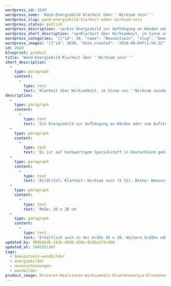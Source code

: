 ```yaml
---
wordpress_id: 2649
wordpress_name: 'Wand-Energiebild Klarheit über ''Wirksam sein'''
wordpress_slug: wand-energiebild-klarheit-ueber-wirksam-sein
wordpress_status: publish
wordpress_description: '<p>Ein Energiebild zur Aufhängung an Wänden oder zum Aufstellen im Raum mit einem aktivierbaren Schwingungsfeld zu: Klarheit in Bezug zu Wirksam sein, Kreieren, Realisieren - Entwicklung - "Schwingungserhöhung" - Feinstofflichkeit erfahren: Entwicklung des sogenannten Neuen Bewusstseins, speziell im Bereich Wirksamkeit, wirksam sein.</p><p>Es ist auf hochwertigem Spezialstoff in Deutschland gedruckt und sorgfältig in Handarbeit auf Holzkeilrahmen aufgezogen. Laut Herstellerangaben ist der farbintensive Druck 70 Jahre lichtecht, waschbar und in einem umweltorientierten Verfahren hergestellt. Der Oberstoff ist mit einer Spezialbeschichtung unterfüttert, so dass, bei Aufhängung an der Wand, der rückseitige Holzrahmen auch bei hellen Farben unsichtbar ist.</p><p>Bildtitel: Klarheit: Wirksam sein (S 32). Reihe: Bewusstsein, Klarheit</p><p>Maße: 30 x 20 cm</p><p>Erhältlich auch in der Größe 45 x 30. Weitere Größen oder andere Seitenverhältnisse, sind bis 200 cm individuell für Sie innerhalb weniger Tage herstellbar. Bitte kontaktieren Sie uns hierfür unter <a href="mailto:info@elvedenverlag.de">info@elvedenverlag.de</a>.</p><p><a href="https://my.feenbaum.de/anwendung-energie-wandbilder/">Anwendungshinweise</a>      <a href="https://my.feenbaum.de/produktinformation-wandbilder/">Produktinformationen</a></p>'
wordpress_short_description: '<p>Klarheit über Wirksamkeit, im Sinne von &#8218;Wirksam sein&#8216;, etwas Realität werden lassen erlangen<br /><em>Hinweis: Das Wasserzeichen „Elveden Verlag Energiebild“ wird nicht mit gedruckt</em></p>'
wordpress_categories: '[{"id": 39, "name": "Bewusstsein", "slug": "bewusstsein-wandbilder"}, {"id": 22, "name": "Energiebilder", "slug": "energiebilder"}, {"id": 66, "name": "Neuerscheinungen", "slug": "neuerscheinungen"}, {"id": 24, "name": "Wandbilder", "slug": "wandbilder"}]'
wordpress_images: '[{"id": 2650, "date_created": "2018-08-04T11:54:22", "date_created_gmt": "2018-08-04T07:54:22", "date_modified": "2018-08-04T11:54:22", "date_modified_gmt": "2018-08-04T07:54:22", "src": "https://my.feenbaum.de/wp-content/uploads/2018/08/Kreieren-Realsieren-Wirksamkeit-Bluetenenergie-Elvedenverlag-S32-Klarheit-Wandbild-Kopie.jpg", "name": "Kreieren-Realsieren-Wirksamkeit-Bluetenenergie-Elvedenverlag-S32 Klarheit-Wandbild Kopie", "alt": ""}]'
id: 2649
blueprint: product
title: 'Wand-Energiebild Klarheit über ''Wirksam sein'''
short_description:
  -
    type: paragraph
    content:
      -
        type: text
        text: 'Klarheit über Wirksamkeit, im Sinne von ''Wirksam sein&#8216;, etwas Realität werden lassen erlangen'
description:
  -
    type: paragraph
    content:
      -
        type: text
        text: 'Ein Energiebild zur Aufhängung an Wänden oder zum Aufstellen im Raum mit einem aktivierbaren Schwingungsfeld zu: Klarheit in Bezug zu Wirksam sein, Kreieren, Realisieren - Entwicklung - "Schwingungserhöhung" - Feinstofflichkeit erfahren: Entwicklung des sogenannten Neuen Bewusstseins, speziell im Bereich Wirksamkeit, wirksam sein.'
  -
    type: paragraph
    content:
      -
        type: text
        text: 'Es ist auf hochwertigem Spezialstoff in Deutschland gedruckt und sorgfältig in Handarbeit auf Holzkeilrahmen aufgezogen. Laut Herstellerangaben ist der farbintensive Druck 70 Jahre lichtecht, waschbar und in einem umweltorientierten Verfahren hergestellt. Der Oberstoff ist mit einer Spezialbeschichtung unterfüttert, so dass, bei Aufhängung an der Wand, der rückseitige Holzrahmen auch bei hellen Farben unsichtbar ist.'
  -
    type: paragraph
    content:
      -
        type: text
        text: 'Bildtitel: Klarheit: Wirksam sein (S 32). Reihe: Bewusstsein, Klarheit'
  -
    type: paragraph
    content:
      -
        type: text
        text: 'Maße: 30 x 20 cm'
  -
    type: paragraph
    content:
      -
        type: text
        text: 'Erhältlich auch in der Größe 45 x 30. Weitere Größen oder andere Seitenverhältnisse, sind bis 200 cm individuell für Sie innerhalb weniger Tage herstellbar. Bitte kontaktieren Sie uns hierfür unter info@elvedenverlag.de.'
updated_by: 489b06db-283b-4690-a50e-8a3ba37dc968
updated_at: 1685351307
tags:
  - bewusstsein-wandbilder
  - energiebilder
  - neuerscheinungen
  - wandbilder
product_image: Kreieren-Realsieren-Wirksamkeit-Bluetenenergie-Elvedenverlag-S32-Klarheit-Wandbild-Kopie.jpg
---
```

